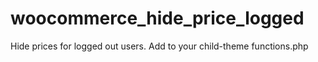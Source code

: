 # woocommerce_hide_price_logged
Hide prices for logged out users. Add to your child-theme functions.php
